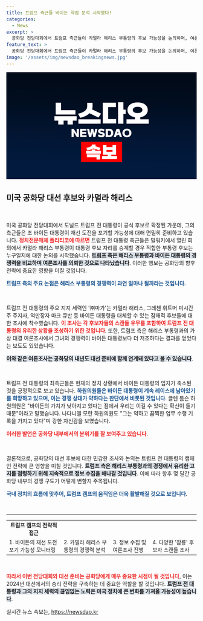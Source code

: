 ```yaml
---
title: 트럼프 측근들 바이든 약점 분석 시작했다!
categories:
  - News
excerpt: >
  공화당 전당대회에서 트럼프 측근들이 카멀라 해리스 부통령의 후보 가능성을 논의하며, 여론조사 결과 그녀의 경쟁력이 바이든보다 떨어진다고 밝혀졌다. 트럼프 전 대통령은 약한 바이든과 대결하기를 원하고 있다.
feature_text: >
  공화당 전당대회에서 트럼프 측근들이 카멀라 해리스 부통령의 후보 가능성을 논의하며, 여론조사 결과 그녀의 경쟁력이 바이든보다 떨어진다고 밝혀졌다. 트럼프 전 대통령은 약한 바이든과 대결하기를 원하고 있다.
image: '/assets/img/newsdao_breakingnews.jpg'
---
```


<p><img src="/assets/img/newsdao_breakingnews.jpg" alt="ontimetimes 속보" /></p>

<h2 data-ke-size="size26">미국 공화당 대선 후보와 카멀라 해리스</h2>

<p data-ke-size="size16">&nbsp;</p>

<p>미국 공화당 전당대회에서 도널드 트럼프 전 대통령이 공식 후보로 확정된 가운데, 그의 측근들은 조 바이든 대통령이 재선 도전을 포기할 가능성에 대해 면밀히 준비하고 있습니다. <b><span style="color: #ee2323;">정치전문매체 폴리티코에 따르면</span></b> 트럼프 전 대통령 측근들은 밀워키에서 열린 회의에서 카멀라 해리스 부통령이 대통령 후보 자리를 승계할 경우 적합한 부통령 후보는 누구일지에 대한 논의를 시작했습니다. <b><span style="background-color: #21538527;">트럼프 측은 해리스 부통령과 바이든 대통령의 경쟁력을 비교하며 여론조사를 의뢰한 것으로 나타났습니다</span></b>. 이러한 행보는 공화당의 향후 전략에 중요한 영향을 미칠 것입니다.</p>

<p><b><span style="color: #1a5490;">트럼프 측의 주요 논점은 해리스 부통령의 경쟁력이 과연 얼마나 될까라는 것입니다.</span></b> </p>

<p data-ke-size="size16">&nbsp;</p>

<p>트럼프 전 대통령의 주요 지지 세력인 '㈜마가'는 카멀라 해리스, 그레첸 휘트머 미시간주 주지사, 억만장자 마크 큐반 등 바이든 대통령을 대체할 수 있는 잠재적 후보들에 대한 조사에 착수했습니다. <b><span style="color: #ee2323;">이 조사는 각 후보자들의 스캔들 유무를 포함하여 트럼프 전 대통령의 유리한 상황을 조성하기 위한 것입니다</span></b>. 또한, 트럼프 측은 해리스 부통령과의 가상 대결 여론조사에서 그녀의 경쟁력이 바이든 대통령보다 더 저조하다는 결과를 얻었다는 보도도 있었습니다.</p>

<p><b><span style="background-color: #21538527;">이와 같은 여론조사는 공화당의 내년도 대선 준비에 함께 연계돼 있다고 볼 수 있습니다</span></b>.</p>

<p data-ke-size="size16">&nbsp;</p>

<p>트럼프 전 대통령의 최측근들은 현재의 정치 상황에서 바이든 대통령의 입지가 축소된 것을 긍정적으로 보고 있습니다. <b><span style="color: #1a5490;">하원의원들은 바이든 대통령이 계속 레이스에 남아있기를 희망하고 있으며, 이는 경쟁 상대가 약하다는 판단에서 비롯된 것입니다</span></b>. 글렌 톰슨 하원의원은 "바이든의 가치가 낮아지고 있다는 점에서 우리는 이길 수 있다는 확신이 들기 때문"이라고 말했습니다. 나다니엘 모란 하원의원도 "그는 약하고 끔찍한 업무 수행 기록을 가지고 있다"며 강한 자신감을 보였습니다.</p>

<p><b><span style="color: #ee2323;">이러한 발언은 공화당 내부에서의 분위기를 잘 보여주고 있습니다</span></b>.</p>

<p data-ke-size="size16">&nbsp;</p>

<p>결론적으로, 공화당의 대선 후보에 대한 민감한 조사와 논의는 트럼프 전 대통령의 캠페인 전략에 큰 영향을 미칠 것입니다. <b><span style="background-color: #21538527;">트럼프 측은 해리스 부통령과의 경쟁에서 유리한 고지를 점령하기 위해 지속적으로 정보 수집을 해나갈 것입니다</span></b>. 이에 따라 향후 몇 달간 공화당 내부의 경쟁 구도가 어떻게 변할지 주목됩니다. </p>

<p><b><span style="color: #1a5490;">국내 정치의 흐름에 맞추어, 트럼프 캠프의 움직임은 더욱 활발해질 것으로 보입니다</span></b>. </p>

<p data-ke-size="size16">&nbsp;</p>  

<hr>  

<table style="width: 100%; border-collapse: collapse;">  
<tr>  
<td style="text-align: center; height: 17px;"><b>트럼프 캠프의 전략적 접근</b></td>  
</tr>  
<tr>  
<td style="text-align: left; height: 17px;">1. 바이든의 재선 도전 포기 가능성 모니터링</td>
<td style="text-align: left; height: 17px;">2. 카멀라 해리스 부통령의 경쟁력 분석</td>  
<td style="text-align: left; height: 17px;">3. 정보 수집 및 여론조사 진행</td>  
<td style="text-align: left; height: 17px;">4. 다양한 '잠룡' 후보자 스캔들 조사</td>  
</tr>  
</table>  

<p data-ke-size="size16">&nbsp;</p>  

<p><b><span style="color: #ee2323;">따라서 이번 전당대회와 대선 준비는 공화당에게 매우 중요한 시점이 될 것입니다</span></b>, 이는 2024년 대선에서의 승리 전략을 구축하는 데 중요한 역할을 할 것입니다. <b><span style="background-color: #21538527;">트럼프 전 대통령과 그의 지지 세력의 끊임없는 노력은 미국 정치에 큰 변화를 가져올 가능성이 높습니다</span></b>.</p>
실시간 뉴스 속보는, <a href="https://newsdao.kr" rel="dofollow">https://newsdao.kr</a>


